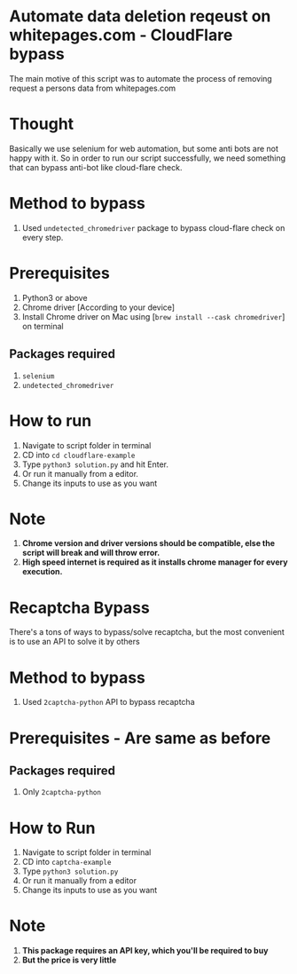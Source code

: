 # Automate data deletion  reqeust on whitepages.com - CloudFlare bypass

The main motive of this script was to automate the process of removing request  a persons data from whitepages.com

# Thought

Basically we use selenium for web automation, but some anti bots are not happy with it.
So in order to run our script successfully, we need something that can bypass anti-bot like cloud-flare check.

# Method to bypass

1. Used `undetected_chromedriver` package to bypass cloud-flare check on every step.

# Prerequisites

1. Python3 or above
2. Chrome driver [According to your device]
3. Install Chrome driver on Mac using [`brew install --cask chromedriver`] on terminal

## Packages required
1. `selenium`
2. `undetected_chromedriver`

# How to run
1. Navigate to script  folder in terminal
2. CD into `cd cloudflare-example`
3. Type `python3 solution.py` and hit Enter.
4. Or run it manually from a editor.
5. Change its inputs to use as you want


# Note

1. **Chrome version and driver versions should be compatible, else the script will break and will throw error.**
2. **High speed internet is required  as it installs chrome manager for every execution.**


# Recaptcha Bypass

There's a tons of ways to bypass/solve recaptcha, but the most convenient is to use an API to solve it by others

# Method to bypass

1. Used `2captcha-python` API to bypass recaptcha

# Prerequisites - Are same as before

## Packages required

1. Only `2captcha-python`

# How to Run

1. Navigate to script folder in terminal
2. CD into `captcha-example`
3. Type `python3 solution.py`
4. Or run it manually from a editor
5. Change its inputs to use as you want

# Note

1. **This package requires an API key, which you'll be required to buy**
2. **But the price is very little**
